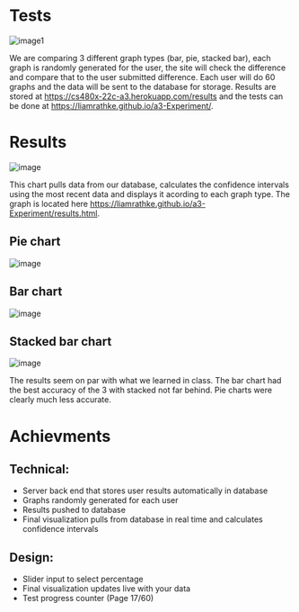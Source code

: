 # Tests
![image1](https://github.com/liamrathke/a3-Experiment/blob/main/tests.PNG)

We are comparing 3 different graph types (bar, pie, stacked bar), each graph is randomly generated for the user, the site will check the difference and compare that to the user submitted difference. Each user will do 60 graphs and the data will be sent to the database for storage. Results are stored at https://cs480x-22c-a3.herokuapp.com/results and the tests can be done at https://liamrathke.github.io/a3-Experiment/.

# Results
![image](https://user-images.githubusercontent.com/37818941/154112868-d64562da-cc0b-429e-8ae9-1a95acdddc78.png)

This chart pulls data from our database, calculates the confidence intervals using the most recent data and displays it acording to each graph type. The graph is located here https://liamrathke.github.io/a3-Experiment/results.html.

## Pie chart

![image](https://user-images.githubusercontent.com/37818941/154110869-460d25b3-e23d-4fd9-bb74-7026cd5ae5cd.png)

## Bar chart

![image](https://user-images.githubusercontent.com/37818941/154111048-37ca0a42-6b8e-4cdd-9cbe-663fb24f0c8a.png)

## Stacked bar chart

![image](https://user-images.githubusercontent.com/37818941/154111157-fd5c5913-9a40-4aef-8e29-0fa1294132aa.png)

The results seem on par with what we learned in class. The bar chart had the best accuracy of the 3 with stacked not far behind. Pie charts were clearly much less accurate.

# Achievments

## Technical: 
- Server back end that stores user results automatically in database
- Graphs randomly generated for each user
- Results pushed to database
- Final visualization pulls from database in real time and calculates confidence intervals

## Design:
- Slider input to select percentage
- Final visualization updates live with your data
- Test progress counter (Page 17/60)
